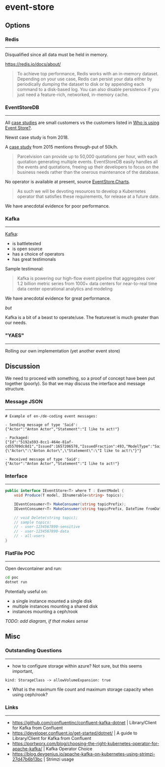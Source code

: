 # event-store

## Options

### Redis
---
Disqualified since all data must be held in memory.

https://redis.io/docs/about/

> To achieve top performance, Redis works with an in-memory dataset. Depending on your use case, Redis can persist your data either by periodically dumping the dataset to disk or by appending each command to a disk-based log. You can also disable persistence if you just need a feature-rich, networked, in-memory cache.


### EventStoreDB
---
All [case studies](https://www.eventstore.com/case-studies/) are small customers vs the customers listed in [Who is using Event Store?](https://www.eventstore.com/).

Newst case study is from 2018.

A [case study](https://www.eventstore.com/case-studies/parcelvision) from 2015 mentions through-put of 50k/h.

> Parcelvision can provide up to 50,000 quotations per hour, with each quotation generating multiple events. EventStoreDB easily handles all the events and quotations, freeing up their developers to focus on the business needs rather than the onerous maintenance of the database. 



No operator is available at present, source [EventStore.Charts](https://github.com/EventStore/EventStore.Charts).

> As such we will be devoting resources to develop a Kubernetes operator that satisfies these requirements, for release at a future date.

We have anecdotal evidence for poor performance.

### Kafka
---

[Kafka](https://kafka.apache.org/):
- is battletested
- is open source
- has a choice of operators
- has great testimonals

Sample testimonal:
> Kafka is powering our high-flow event pipeline that aggregates over 1.2 billion metric series from 1000+ data centers for near-to-real time data center operational analytics and modeling

We have anecdotal evidence for great performance.

*but*

Kafka is a bit of a beast to operate/use. The featureset is much greater than our needs.

### "YAES"
---

Rolling our own implementation (yet another event store)

## Discussion

We need to proceed with something, so a proof of concept have been put together (poorly). So that we may discuss the interface and message structure.

### Message JSON
---

```
# Example of en-/de-coding event messages:

- Sending message of type 'Said':
{"Actor":"Anton Actor","Statement":"I like to act!"}

- Packaged:
{"Id":"5192a593-8cc1-464e-81af-cd55709dc8d1","Issued":1657206578,"IssuedFraction":493,"ModelType":"Said","ModelVersion":1,"Data":"{\"Actor\":\"Anton Actor\",\"Statement\":\"I like to act!\"}"}

- Received message of type 'Said':
{"Actor":"Anton Actor","Statement":"I like to act!"}
```

### Interface
---

```C#
public interface IEventStore<T> where T : EventModel {
    void Produce(T model, IEnumerable<string> topics);

    IEventConsumer<T> MakeConsumer(string topicPrefix);
    IEventConsumer<T> MakeConsumer(string topicPrefix, DateTime fromDate);

    // void Delete(string topic);
    // sample topics:
    // - user-1234567890-sensitive
    // - user-1234567890-data
    // - all-users
}
```

### FlatFile POC
---

Open devcontainer and run:
```sh
cd poc
dotnet run
```

Potentially useful on:
- a single instance mounted a single disk
- multiple instances mounting a shared disk
- instances mounting a ceph/rook

_TODO: add diagram, if that makes sense_

## Misc

### Outstanding Questions
---

- how to configure storage within azure? Not sure, but this seems important,

```
kind: StorageClass -> allowVolumeExpansion: true
```

- What is the maximum file count and maximum storage capacity when using ceph/rook?

### Links
---

- https://github.com/confluentinc/confluent-kafka-dotnet | Library/Client for Kafka from Confluent
- https://developer.confluent.io/get-started/dotnet/ | A guide to Library/Client for Kafka from Confluent
- https://portworx.com/blog/choosing-the-right-kubernetes-operator-for-apache-kafka/ | Kafka Operator Choice
- https://blog.devgenius.io/apache-kafka-on-kubernetes-using-strimzi-27d47b6b13bc | Strimzi usage
